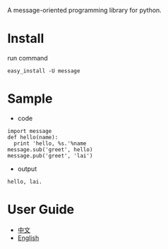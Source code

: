 A message-oriented programming library for python.
<a href='Hidden comment: 
= Overview =
<wiki:gadget url="https://python-message.googlecode.com/svn/trunk/doc/python-message-0.1.0-slide-gadget.xml" width="700" height="360" border="0" />
'></a>
# Install #
run command
```
easy_install -U message
```
# Sample #
  * code
```
import message
def hello(name):
  print 'hello, %s.'%name
message.sub('greet', hello)
message.pub('greet', 'lai')
```
  * output
```
hello, lai.
```
# User Guide #
  * [中文](http://blog.csdn.net/lanphaday/article/details/7215315)
  * [English](http://code.google.com/p/python-message/wiki/UserGuide)